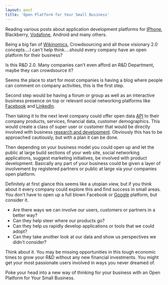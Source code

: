 ```yaml
---
layout: post
title: 'Open Platform for Your Small Business'
---
```

Reading various posts about application development platforms for <a class="zem_slink" title="IPhone OS" rel="homepage" href="http://developer.apple.com/iphone/">IPhone</a>, Blackberry, <a class="zem_slink" title="Vodafone" rel="homepage" href="http://www.vodafone.com/">Vodafone</a>, Android and many others.<p></p>
Being a big fan of <a class="zem_slink" title="Wikinomics" rel="wikipedia" href="http://en.wikipedia.org/wiki/Wikinomics">Wikinomics</a>, Crowdsourcing and all those visionary 2.0 concepts....I can't help think....should every company have an open platform for their business?<p></p>
Is this R&amp;D 2.0. Many companies can't even afford an R&amp;D Department, maybe they can crowdsource it?<p></p>
Seems the place to start for most companies is having a blog where people can comment on company activities, this is the first step.<p></p>
Second step would be having a forum or group as well as an interactive business presence on top or relevant social networking platforms like <a class="zem_slink" title="Facebook" rel="homepage" href="http://facebook.com">Facebook</a> and <a class="zem_slink" title="LinkedIn" rel="homepage" href="http://www.linkedin.com">LinkedIn</a>.<p></p>
Then taking it to the next level company could offer open data <a class="zem_slink" title="Application programming interface" rel="wikipedia" href="http://en.wikipedia.org/wiki/Application_programming_interface">API</a> to their company products, services, financial data, customer demographics. This would create a class of super user or customer that would be directly involved with business <a class="zem_slink" title="Research and development" rel="wikipedia" href="http://en.wikipedia.org/wiki/Research_and_development">research and development</a>. Obviously this has to be approached cautiously, but with a plan it can be done.<p></p>
Then depending on your business model you could open up and let the public at large build sections of your web site, social networking applications, suggest marketing initiatives, be involved with product development. Basically any part of your business could be given a layer of involvement by registered partners or public at large via your companies open platform.<p></p>
Definitely at first glance this seems like a utopian view, but if you think about it every company could explore this and find success in small areas. You don't have to open up a full blown Facebook or <a class="zem_slink" title="Google" rel="homepage" href="http://google.com">Google</a> platform, but consider it.
<ul class="mainlist">
	<li>Are there ways we can involve our users, customers or partners in a better way?</li>
	<li>Can they help steer where our products go?</li>
	<li>Can they help us rapidly develop applications or tools that we could adopt?</li>
	<li>Can they take another look at our data and show us perspectives we didn't consider?</li>
</ul>
Think about it. You may be missing opportunities in this tough economic times to grow your R&amp;D without any new financial investments. You might get your most passionate users involved in ways you never dreamed of.<p></p>
Poke your head into a new way of thinking for your business with an Open Platform for Your Small Business.
